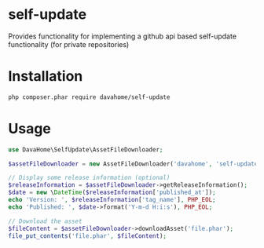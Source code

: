 # self-update

Provides functionality for implementing a github api based self-update functionality (for private repositories)

# Installation

```bash
php composer.phar require davahome/self-update
```


# Usage

```php
use DavaHome\SelfUpdate\AssetFileDownloader;

$assetFileDownloader = new AssetFileDownloader('davahome', 'self-update', '<TOKEN>');

// Display some release information (optional)
$releaseInformation = $assetFileDownloader->getReleaseInformation();
$date = new \DateTime($releaseInformation['published_at']);
echo 'Version: ', $releaseInformation['tag_name'], PHP_EOL;
echo 'Published: ', $date->format('Y-m-d H:i:s'), PHP_EOL;

// Download the asset
$fileContent = $assetFileDownloader->downloadAsset('file.phar');
file_put_contents('file.phar', $fileContent);
```
